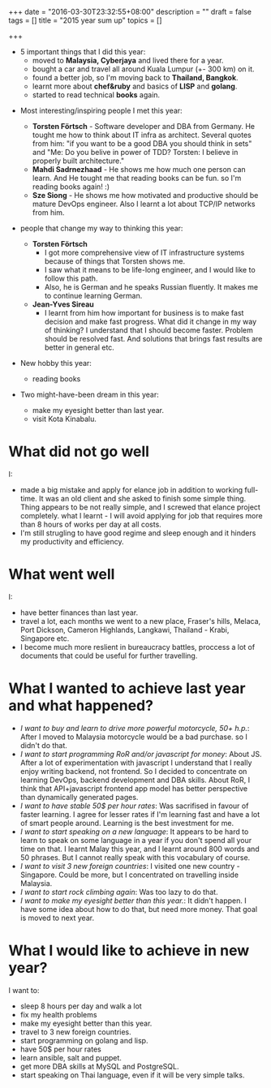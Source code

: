 +++
date = "2016-03-30T23:32:55+08:00"
description = ""
draft = false
tags = []
title = "2015 year sum up"
topics = []

+++

* 5 important things that I did this year: 
    * moved to **Malaysia, Cyberjaya** and lived there for a year.
    * bought a car and travel all around Kuala Lumpur (+- 300 km) on it.
    * found a better job, so I'm moving back to **Thailand, Bangkok**.
    * learnt more about **chef&ruby** and basics of **LISP** and **golang**.
    * started to read technical **books** again.

<!--more-->

* Most interesting/inspiring people I met this year:
    * **Torsten Förtsch** - Software developer and DBA from Germany. He tought me how to think about IT infra as architect. Several quotes from him: "if you want to be a good DBA you should think in sets" and "Me: Do you belive in power of TDD? Torsten: I believe in properly built architecture."
    * **Mahdi Sadrnezhaad** - He shows me how much one person can learn. And He tought me that reading books can be fun. so I'm reading books again! :)
    * **Sze Siong** - He shows me how motivated and productive should be mature DevOps engineer. Also I learnt a lot about TCP/IP networks from him.

* people that change my way to thinking this year:
    * **Torsten Förtsch**
        * I got more comprehensive view of IT infrastructure systems because of things that Torsten shows me. 
        * I saw what it means to be life-long engineer, and I would like to follow this path. 
        * Also, he is German and he speaks Russian fluently. It makes me to continue learning German.
    * **Jean-Yves Sireau**
        * I learnt from him how important for business is to make fast decision and make fast progress. What did it change in my way of thinking? I understand that I should become faster. Problem should be resolved fast. And solutions that brings fast results are better in general etc.

* New hobby this year:
    * reading books

* Two might-have-been dream in this year:
    * make my eyesight better than last year.
    * visit Kota Kinabalu.

# What did not go well

I:

* made a big mistake and apply for elance job in addition to working full-time. It was an old client and she asked to finish some simple thing. Thing appears to be not really simple, and I screwed that elance project completely. what I learnt - I will avoid applying for job that requires more than 8 hours of works per day at all costs.
* I'm still strugling to have good regime and sleep enough and it hinders my productivity and efficiency.


# What went well

I:

* have better finances than last year.
* travel a lot, each months we went to a new place, Fraser's hills, Melaca, Port Dickson, Cameron Highlands, Langkawi, Thailand - Krabi, Singapore etc.
* I become much more reslient in bureaucracy battles, proccess a lot of documents that could be useful for further travelling.

# What I wanted to achieve last year and what happened?

* _I want to buy and learn to drive more powerful motorcycle, 50+ h.p._: 
  After I moved to Malaysia motorcycle would be a bad purchase. so I didn't do that.
* _I want to start programming RoR and/or javascript for money_: About JS. After a lot of experimentation with javascript I understand that I really enjoy writing backend, not frontend. So I decided to concentrate on learning DevOps, backend development and DBA skills. About RoR, I think that API+javascript frontend app model has better perspective than dynamically generated pages.
* _I want to have stable 50$ per hour rates_: Was sacrifised in favour of faster learning. I agree for lesser rates if I'm learning fast and have a lot of smart people around. Learning is the best investment for me.
* _I want to start speaking on a new language_: It appears to be hard to learn to speak on some language in a year if you don't spend all your time on that. I learnt Malay this year, and I learnt around 800 words and 50 phrases. But I cannot really speak with this vocabulary of course.
* _I want to visit 3 new foreign countries_: I visited one new country - Singapore. Could be more, but I concentrated on travelling inside Malaysia.
* _I want to start rock climbing again_: Was too lazy to do that.
* _I want to make my eyesight better than this year._: It didn't happen. I have some idea about how to do that, but need more money. That goal is moved to next year.

# What I would like to achieve in new year?

I want to:

* sleep 8 hours per day and walk a lot
* fix my health problems 
* make my eyesight better than this year.
* travel to 3 new foreign countries.
* start programming on golang and lisp.
* have 50$ per hour rates
* learn ansible, salt and puppet.
* get more DBA skills at MySQL and PostgreSQL.
* start speaking on Thai language, even if it will be very simple talks.
